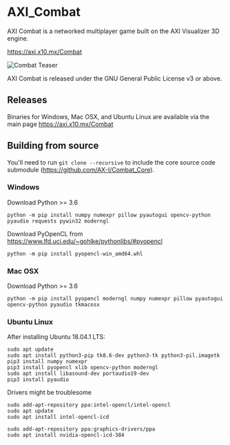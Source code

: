 # AXI_Combat
AXI Combat is a networked multiplayer game built on the AXI Visualizer 3D engine.

https://axi.x10.mx/Combat

![Combat Teaser](https://agentxindustries.neocities.org/Combat/DOF_Screenshot%202020%20May%2014%2006-29-01.png)

AXI Combat is released under the GNU General Public License v3 or above.

## Releases
Binaries for Windows, Mac OSX, and Ubuntu Linux are available via the main page https://axi.x10.mx/Combat

## Building from source

You'll need to run `git clone --recursive` to include the core source code submodule (https://github.com/AX-I/Combat_Core).

### Windows
Download Python >= 3.6
```
python -m pip install numpy numexpr pillow pyautogui opencv-python pyaudio requests pywin32 moderngl
```
Download PyOpenCL from https://www.lfd.uci.edu/~gohlke/pythonlibs/#pyopencl
```
python -m pip install pyopencl-win_amd64.whl
```

### Mac OSX
Download Python >= 3.6
```
python -m pip install pyopencl moderngl numpy numexpr pillow pyautogui opencv-python pyaudio tkmacosx
```

### Ubuntu Linux
After installing Ubuntu 18.04.1 LTS:
```
sudo apt update
sudo apt install python3-pip tk8.6-dev python3-tk python3-pil.imagetk
pip3 install numpy numexpr
pip3 install pyopencl xlib opencv-python moderngl
sudo apt install libasound-dev portaudio19-dev
pip3 install pyaudio
```
Drivers might be troublesome
```
sudo add-apt-repository ppa:intel-opencl/intel-opencl
sudo apt update
sudo apt install intel-opencl-icd

sudo add-apt-repository ppa:graphics-drivers/ppa
sudo apt install nvidia-opencl-icd-384
```

